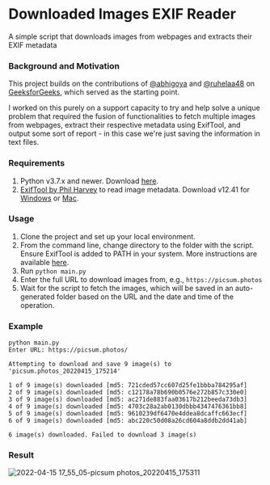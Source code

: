 # Downloaded Images EXIF Reader
A simple script that downloads images from webpages and extracts their EXIF metadata

### Background and Motivation
This project builds on the contributions of [@abhigoya](https://auth.geeksforgeeks.org/user/abhigoya) and [@ruhelaa48](https://auth.geeksforgeeks.org/user/ruhelaa48) on [GeeksforGeeks](https://www.geeksforgeeks.org/how-to-download-all-images-from-a-web-page-in-python/), which served as the starting point. 

I worked on this purely on a support capacity to try and help solve a unique problem that required the fusion of functionalities to fetch multiple images from webpages, extract their respective metadata using ExifTool, and output some sort of report - in this case we're just saving the information in text files. 

### Requirements

1. Python v3.7.x and newer. Download [here](https://www.python.org/downloads/).
2. [ExifTool by Phil Harvey](https://exiftool.org/index.html) to read image metadata. Download v12.41 for [Windows](https://exiftool.org/exiftool-12.41.zip) or [Mac](https://exiftool.org/ExifTool-12.41.dmg).

### Usage
1. Clone the project and set up your local environment.
2. From the command line, change directory to the folder with the script. Ensure ExifTool is added to PATH in your system. More instructions are available [here](https://exiftool.org/install.html).
3. Run `python main.py`
4. Enter the full URL to download images from, e.g., `https://picsum.photos`
5. Wait for the script to fetch the images, which will be saved in an auto-generated folder based on the URL and the date and time of the operation.

### Example

````
python main.py
Enter URL: https://picsum.photos/

Attempting to download and save 9 image(s) to 'picsum.photos_20220415_175214'

1 of 9 image(s) downloaded [md5: 721cded57cc607d25fe1bbba784295af]
2 of 9 image(s) downloaded [md5: c12178a78b690b0576e272b857c330e0]
3 of 9 image(s) downloaded [md5: ac271de883faa03617b212beeda73db3]
4 of 9 image(s) downloaded [md5: 4703c28a2ab0130dbbb4347476361bb8]
5 of 9 image(s) downloaded [md5: 9610239df6470e4ddea8dcaffc663ecf]
6 of 9 image(s) downloaded [md5: abc220c50d08a26cd604a8ddb2dd41ab]

6 image(s) downloaded. Failed to download 3 image(s)

````
### Result
![2022-04-15 17_55_05-picsum photos_20220415_175311](https://user-images.githubusercontent.com/29301735/163586612-a9c0fc67-de29-4318-a876-62763f9958cb.png)

